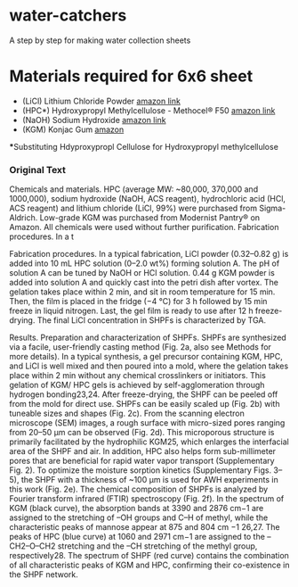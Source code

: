 # water-catchers
A step by step for making water collection sheets 

# Materials required for 6x6 sheet 

- (LiCl) Lithium Chloride Powder [amazon link](https://www.amazon.com/dp/B08357V5BB?psc=1&ref=ppx_yo2ov_dt_b_product_details)
- (HPC*) Hydroxypropyl Methylcellulose - Methocel® F50 [amazon link](https://www.amazon.com/dp/B00GFRTCYW?psc=1&ref=ppx_yo2ov_dt_b_product_details)
- (NaOH) Sodium Hydroxide [amazon link](https://www.amazon.com/dp/B0875LR274?psc=1&ref=ppx_yo2ov_dt_b_product_details)
- (KGM) Konjac Gum [amazon](https://www.amazon.com/dp/B074B6BCHM?psc=1&ref=ppx_yo2ov_dt_b_product_details)

<b>\*</b>Substituting Hdyproxypropl Cellulose for Hydroxypropyl methylcellulose
### Original Text 

Chemicals and materials. HPC (average MW: ~80,000, 370,000 and 1000,000),
sodium hydroxide (NaOH, ACS reagent), hydrochloric acid (HCl, ACS reagent)
and lithium chloride (LiCl, 99%) were purchased from Sigma-Aldrich. Low-grade
KGM was purchased from Modernist Pantry® on Amazon. All chemicals were used
without further purification.
Fabrication procedures. In a t


Fabrication procedures. In a typical fabrication, LiCl powder (0.32–0.82 g) is
added into 10 mL HPC solution (0–2.0 wt%) forming solution A. The pH of
solution A can be tuned by NaOH or HCl solution. 0.44 g KGM powder is added
into solution A and quickly cast into the petri dish after vortex. The gelation takes
place within 2 min, and sit in room temperature for 15 min. Then, the film is
placed in the fridge (−4 °C) for 3 h followed by 15 min freeze in liquid nitrogen.
Last, the gel film is ready to use after 12 h freeze-drying. The final LiCl concentration in SHPFs is characterized by TGA.

Results.  Preparation and characterization of SHPFs. SHPFs are synthesized via a facile, user-friendly casting method (Fig. 2a, also see
Methods for more details). In a typical synthesis, a gel precursor
containing KGM, HPC, and LiCl is well mixed and then poured
into a mold, where the gelation takes place within 2 min without
any chemical crosslinkers or initiators. This gelation of KGM/
HPC gels is achieved by self-agglomeration through hydrogen
bonding23,24. After freeze-drying, the SHPF can be peeled off
from the mold for direct use. SHPFs can be easily scaled up
(Fig. 2b) with tuneable sizes and shapes (Fig. 2c). From the
scanning electron microscope (SEM) images, a rough surface with
micro-sized pores ranging from 20–50 µm can be observed
(Fig. 2d). This microporous structure is primarily facilitated by
the hydrophilic KGM25, which enlarges the interfacial area of the
SHPF and air. In addition, HPC also helps form sub-millimeter
pores that are beneficial for rapid water vapor transport (Supplementary Fig. 2). To optimize the moisture sorption kinetics
(Supplementary Figs. 3–5), the SHPF with a thickness of ~100 µm
is used for AWH experiments in this work (Fig. 2e).
The chemical composition of SHPFs is analyzed by Fourier
transform infrared (FTIR) spectroscopy (Fig. 2f). In the spectrum of
KGM (black curve), the absorption bands at 3390 and 2876 cm−1
are assigned to the stretching of –OH groups and C–H of methyl,
while the characteristic peaks of mannose appear at 875 and 804 cm −1 26,27. The peaks of HPC (blue curve) at 1060 and 2971 cm−1 are
assigned to the –CH2–O–CH2 stretching and the –CH stretching of
the methyl group, respectively28. The spectrum of SHPF (red curve)
contains the combination of all characteristic peaks of KGM and
HPC, confirming their co-existence in the SHPF network.

